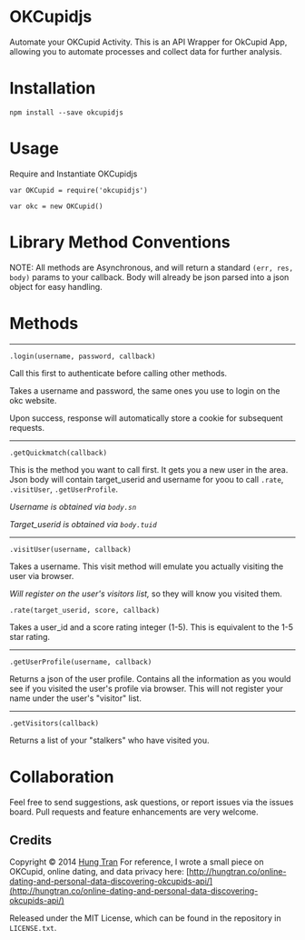 OKCupidjs
=========
Automate your OKCupid Activity. This is an API Wrapper for OkCupid App, allowing you to automate processes and collect data for further analysis.


Installation
===========
`npm install --save okcupidjs`


Usage
=====

Require and Instantiate OKCupidjs
```
var OKCupid = require('okcupidjs')

var okc = new OKCupid()
```

Library Method Conventions
==========================
NOTE:
All methods are Asynchronous, and will return a standard `(err, res, body)` params to your callback. 
Body will already be json parsed into a json object for easy handling.


Methods
=======

---
`.login(username, password, callback)`

Call this first to authenticate before calling other methods.

Takes a username and password, the same ones you use to login on the okc website.

Upon success, response will automatically store a cookie for subsequent requests.

---
`.getQuickmatch(callback)`

This is the method you want to call first. 
It gets you a new user in the area. Json body will contain target_userid and username for yoou to call `.rate`, `.visitUser`, `.getUserProfile`.

*Username is obtained via `body.sn`*

*Target_userid is obtained via `body.tuid`*

---
`.visitUser(username, callback)`

Takes a username. This visit method will emulate you actually visiting the user via browser. 

*Will register on the user's visitors list,* so they will know you visited them.


`.rate(target_userid, score, callback)`

Takes a user_id and a score rating integer (1-5). This is equivalent to the 1-5 star rating.

---
`.getUserProfile(username, callback)`

Returns a json of the user profile. Contains all the information as you would see if you visited the user's profile via browser. This will not register your name under the user's "visitor" list.

---
`.getVisitors(callback)`

Returns a list of your "stalkers" who have visited you.


Collaboration
=============
Feel free to send suggestions, ask questions, or report issues via the issues board.
Pull requests and feature enhancements are very welcome.

Credits
-------
Copyright &copy; 2014 [Hung Tran](http://hungtran.co)
For reference, I wrote a small piece on OKCupid, online dating, and data privacy here:
[http://hungtran.co/online-dating-and-personal-data-discovering-okcupids-api/](http://hungtran.co/online-dating-and-personal-data-discovering-okcupids-api/)

Released under the MIT License, which can be found in the repository in `LICENSE.txt`.
